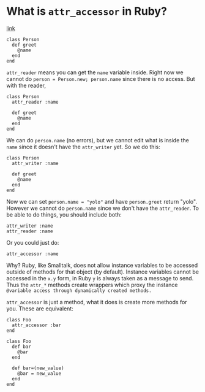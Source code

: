 # What is `attr_accessor` in Ruby?
[link](http://stackoverflow.com/questions/4370960/what-is-attr-accessor-in-ruby)

    class Person
      def greet
        @name
      end
    end

`attr_reader` means you can get the `name` variable inside. Right now we cannot do `person = Person.new; person.name` since there is no access. But with the reader,

    class Person
      attr_reader :name

      def greet
        @name
      end
    end

We can do `person.name` (no errors), but we cannot edit what is inside the `name` since it doesn't have the `attr_writer` yet. So we do this:

    class Person
      attr_writer :name

      def greet
        @name
      end
    end

Now we can set `person.name = "yolo"` and have `person.greet` return "yolo". However we cannot do `person.name` since we don't have the `attr_reader`. To be able to do things, you should include both:

    attr_writer :name
    attr_reader :name

Or you could just do:

    attr_accessor :name

Why? Ruby, like Smalltalk, does not allow instance variables to be accessed outside of methods for that object (by default). Instance variables cannot be accessed in the `x.y` form, in Ruby `y` is always taken as a message to send. Thus the `attr_*` methods create wrappers which proxy the instance `@variable access through dynamically created methods.`

`attr_accessor` is just a method, what it does is create more methods for you. These are equivalent:

    class Foo
      attr_accessor :bar
    end

    class Foo
      def bar
        @bar
      end

      def bar=(new_value)
        @bar = new_value
      end
    end

